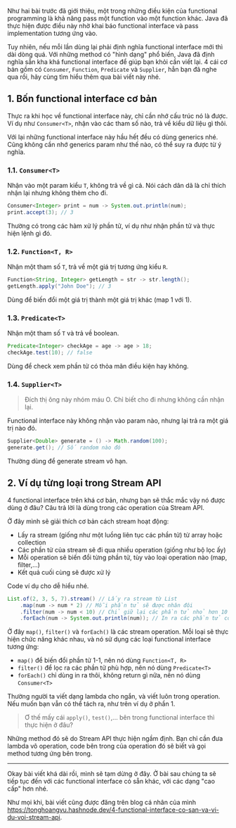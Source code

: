 Như hai bài trước đã giới thiệu, một trong những điều kiện của functional programming là khả năng pass một function vào một function khác. Java đã thực hiện được điều này nhờ khai báo functional interface và pass implementation tương ứng vào.

Tuy nhiên, nếu mỗi lần dùng lại phải định nghĩa functional interface mới thì dài dòng quá. Với những method có "hình dạng" phổ biến, Java đã định nghĩa sẵn kha khá functional interface để giúp bạn khỏi cần viết lại. 4 cái cơ bản gồm có `Consumer`, `Function`, `Predicate` và `Supplier`, hẳn bạn đã nghe qua rồi, hãy cùng tìm hiểu thêm qua bài viết này nhé.

## 1. Bốn functional interface cơ bản

Thực ra khi học về functional interface này, chỉ cần nhớ cấu trúc nó là được. Ví dụ như `Consumer<T>`, nhận vào các tham số nào, trả về kiểu dữ liệu gì thôi.

Với lại những functional interface này hầu hết đều có dùng generics nhé. Cũng không cần nhớ generics param như thế nào, có thể suy ra được từ ý nghĩa.

### 1.1. `Consumer<T>`

Nhận vào một param kiểu `T`, không trả về gì cả. Nói cách dân dã là chỉ thích nhận lại nhưng không thèm cho đi.

```java
Consumer<Integer> print = num -> System.out.println(num);
print.accept(3); // 3
```

Thường có trong các hàm xử lý phần tử, ví dụ như nhận phần tử và thực hiện lệnh gì đó.

### 1.2. `Function<T, R>`

Nhận một tham số `T`, trả về một giá trị tương ứng kiểu `R`.

```java
Function<String, Integer> getLength = str -> str.length();
getLength.apply("John Doe"); // 3
```

Dùng để biến đổi một giá trị thành một giá trị khác (map 1 với 1).

### 1.3. `Predicate<T>`

Nhận một tham số `T` và trả về boolean.

```java
Predicate<Integer> checkAge = age -> age > 18;
checkAge.test(10); // false
```

Dùng để check xem phần tử có thỏa mãn điều kiện hay không.

### 1.4. `Supplier<T>`

> Đích thị ông này nhóm máu O. Chỉ biết cho đi nhưng không cần nhận lại.

Functional interface này không nhận vào param nào, nhưng lại trả ra một giá trị nào đó.

```java
Supplier<Double> generate = () -> Math.random(100);
generate.get(); // Số random nào đó
```

Thường dùng để generate stream vô hạn.

## 2. Ví dụ từng loại trong Stream API

4 functional interface trên khá cơ bản, nhưng bạn sẽ thắc mắc vậy nó được dùng ở đâu? Câu trả lời là dùng trong các operation của Stream API.

Ở đây mình sẽ giải thích cơ bản cách stream hoạt động:

* Lấy ra stream (giống như một luồng liên tục các phần tử) từ array hoặc collection
* Các phần tử của stream sẽ đi qua nhiều operation (giống như bộ lọc ấy)
* Mỗi operation sẽ biến đổi từng phần tử, tùy vào loại operation nào (map, filter,...)
* Kết quả cuối cùng sẽ được xử lý

Code ví dụ cho dễ hiểu nhé.

```java
List.of(2, 3, 5, 7).stream() // Lấy ra stream từ List
    .map(num -> num * 2) // Mỗi phần tử sẽ được nhân đôi
    .filter(num -> num < 10) // Chỉ giữ lại các phần tử nhỏ hơn 10
    .forEach(num -> System.out.println(num)); // In ra các phần tử còn lại
```

Ở đây `map()`, `filter()` và `forEach()` là các stream operation. Mỗi loại sẽ thực hiện chức năng khác nhau, và nó sử dụng các loại functional interface tương ứng:

* `map()` để biến đổi phần tử 1-1, nên nó dùng `Function<T, R>`
* `filter()` để lọc ra các phần tử phù hợp, nên nó dùng `Predicate<T>`
* `forEach()` chỉ dùng in ra thôi, không return gì nữa, nên nó dùng `Consumer<T>`

Thường người ta viết dạng lambda cho ngắn, và viết luôn trong operation. Nếu muốn bạn vẫn có thể tách ra, như trên ví dụ ở phần 1.

> Ơ thế mấy cái `apply()`, `test()`,... bên trong functional interface thì thực hiện ở đâu?

Những method đó sẽ do Stream API thực hiện ngầm định. Bạn chỉ cần đưa lambda vô operation, code bên trong của operation đó sẽ biết và gọi method tương ứng bên trong.

---

Okay bài viết khá dài rồi, mình sẽ tạm dừng ở đây. Ở bài sau chúng ta sẽ tiếp tục đến với các functional interface có sẵn khác, với các dạng "cao cấp" hơn nhé.

Như mọi khi, bài viết cũng được đăng trên blog cá nhân của mình https://tonghoangvu.hashnode.dev/4-functional-interface-co-san-va-vi-du-voi-stream-api.